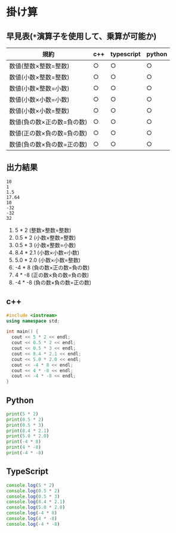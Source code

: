 # 掛け算

## 早見表(`*`演算子を使用して、乗算が可能か)

|規約                    |c++    |typescript|python|
|------------------------|-------|----------|------|
|数値(整数×整数=整数)      |○     |○         |○     |
|数値(小数×整数=整数)      |○     |○         |○     |
|数値(小数×整数=小数)      |○     |○         |○     |
|数値(小数×小数=小数)      |○     |○         |○     |
|数値(小数×小数=整数)      |○     |○         |○     |
|数値(負の数×正の数=負の数)|○      |○         |○     |
|数値(正の数×負の数=負の数)|○      |○         |○     |
|数値(負の数×負の数=正の数)|○      |○         |○     |

## 出力結果

```
10
1
1.5
17.64
10
-32
-32
32
```

1. 5 * 2 (整数×整数=整数)
2. 0.5 * 2 (小数×整数=整数)
3. 0.5 * 3 (小数×整数=小数)
4. 8.4 * 2.1 (小数×小数=小数)
5. 5.0 * 2.0 (小数×小数=整数)
6. -4 * 8 (負の数×正の数=負の数)
7. 4 * -8 (正の数×負の数=負の数)
8. -4 * -8 (負の数×負の数=正の数)

## c++

```c++
#include <iostream>
using namespace std;

int main() {
  cout << 5 * 2 << endl;
  cout << 0.5 * 2 << endl;
  cout << 0.5 * 3 << endl;
  cout << 8.4 * 2.1 << endl;
  cout << 5.0 * 2.0 << endl;
  cout << -4 * 8 << endl;
  cout << 4 * -8 << endl;
  cout << -4 * -8 << endl;
}
```

## Python

```python
print(5 * 2)
print(0.5 * 2)
print(0.5 * 3)
print(8.4 * 2.1)
print(5.0 * 2.0)
print(-4 * 8)
print(4 * -8)
print(-4 * -8)

```

## TypeScript

```ts
console.log(5 * 2)
console.log(0.5 * 2)
console.log(0.5 * 3)
console.log(8.4 * 2.1)
console.log(5.0 * 2.0)
console.log(-4 * 8)
console.log(4 * -8)
console.log(-4 * -8)
```